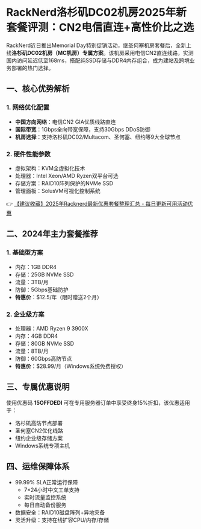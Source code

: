 # RackNerd洛杉矶DC02机房2025年新套餐评测：CN2电信直连+高性价比之选

RackNerd近日推出Memorial Day特别促销活动，继圣何塞机房套餐后，全新上线**洛杉矶DC02机房（MC机房）专属方案**。该机房采用电信CN2直连线路，实测国内访问延迟低至168ms，搭配纯SSD存储与DDR4内存组合，成为建站及跨境业务部署的热门选择。

## 一、核心优势解析
### 1. 网络优化配置
- **中国方向网络**：电信CN2 GIA优质线路直连
- **国际带宽**：1Gbps全向带宽保障，支持30Gbps DDoS防御
- **机房选择**：支持洛杉矶DC02/Multacom、圣何塞、纽约等9大全球节点

### 2. 硬件性能参数
- 虚拟架构：KVM全虚拟化技术
- 处理器：Intel Xeon/AMD Ryzen双平台可选
- 存储方案：RAID10阵列保护的NVMe SSD
- 管理面板：SolusVM可视化控制系统

👉 [【建议收藏】2025年Racknerd最新优惠套餐整理汇总 - 每日更新可用活动优惠](https://bit.ly/Rack_Nerd)

## 二、2024年主力套餐推荐
### 1. 基础型方案
- 内存：1GB DDR4
- 存储：25GB NVMe SSD
- 流量：3TB/月
- 防御：5Gbps基础防护
- **特惠价**：$12.5/年（限时赠送2个月）

### 2. 企业级方案
- 处理器：AMD Ryzen 9 3900X
- 内存：4GB DDR4
- 存储：80GB NVMe SSD
- 流量：8TB/月
- 防御：60Gbps高防节点
- **特惠价**：$28.99/月（Windows系统免费授权）

## 三、专属优惠说明
使用优惠码 **15OFFDEDI** 可在专用服务器订单中享受终身15%折扣，该优惠适用于：
- 洛杉矶高防节点部署
- 圣何塞CN2优化线路
- 纽约企业级存储方案
- Windows系统专项主机

## 四、运维保障体系
- 99.99% SLA正常运行保障
  - 7×24小时中文工单支持
  - 实时流量监控系统
  - 每日自动备份服务
- 数据安全：RAID10磁盘阵列+异地灾备
- 灵活升级：支持在线扩容CPU/内存/存储